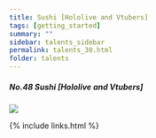 ```yaml
---
title: Sushi [Hololive and Vtubers]
tags: [getting_started]
summary: ""
sidebar: talents_sidebar
permalink: talents_30.html
folder: talents
---
```



##### No.48 Sushi [Hololive and Vtubers]

![](https://yt3.ggpht.com/ytc/AKedOLTbCtN02EVfFE-YogZWgxCbRLhByR3LD-ACoef0xg=s176-c-k-c0x00ffffff-no-rj)






{% include links.html %}

